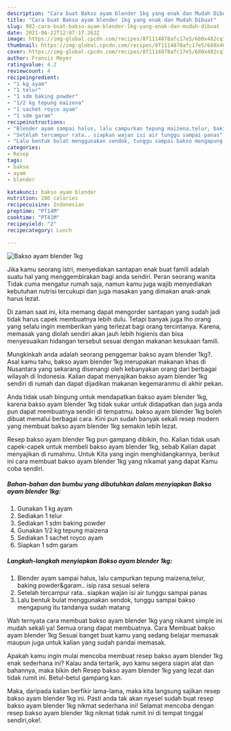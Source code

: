 ```yaml
---
description: "Cara buat Bakso ayam blender 1kg yang enak dan Mudah Dibuat"
title: "Cara buat Bakso ayam blender 1kg yang enak dan Mudah Dibuat"
slug: 982-cara-buat-bakso-ayam-blender-1kg-yang-enak-dan-mudah-dibuat
date: 2021-06-22T12:07:17.262Z
image: https://img-global.cpcdn.com/recipes/8f1114878afc17e5/680x482cq70/bakso-ayam-blender-1kg-foto-resep-utama.jpg
thumbnail: https://img-global.cpcdn.com/recipes/8f1114878afc17e5/680x482cq70/bakso-ayam-blender-1kg-foto-resep-utama.jpg
cover: https://img-global.cpcdn.com/recipes/8f1114878afc17e5/680x482cq70/bakso-ayam-blender-1kg-foto-resep-utama.jpg
author: Francis Meyer
ratingvalue: 4.2
reviewcount: 4
recipeingredient:
- "1 kg ayam"
- "1 telur"
- "1 sdm baking powder"
- "1/2 kg tepung maizena"
- "1 sachet royco ayam"
- "1 sdm garam"
recipeinstructions:
- "Blender ayam sampai halus, lalu campurkan tepung maizena,telur, baking powder&amp;garam.. isip rasa sesuai selera"
- "Setelah tercampur rata.. siapkan wajan isi air tunggu sampai panas"
- "Lalu bentuk bulat menggunakan sendok, tunggu sampai bakso mengapung itu tandanya sudah matang"
categories:
- Resep
tags:
- bakso
- ayam
- blender

katakunci: bakso ayam blender 
nutrition: 286 calories
recipecuisine: Indonesian
preptime: "PT14M"
cooktime: "PT41M"
recipeyield: "2"
recipecategory: Lunch

---
```



![Bakso ayam blender 1kg](https://img-global.cpcdn.com/recipes/8f1114878afc17e5/680x482cq70/bakso-ayam-blender-1kg-foto-resep-utama.jpg)

Jika kamu seorang istri, menyediakan santapan enak buat famili adalah suatu hal yang menggembirakan bagi anda sendiri. Peran seorang  wanita Tidak cuma mengatur rumah saja, namun kamu juga wajib menyediakan kebutuhan nutrisi tercukupi dan juga masakan yang dimakan anak-anak harus lezat.

Di zaman  saat ini, kita memang dapat mengorder santapan yang sudah jadi tidak harus capek membuatnya lebih dulu. Tetapi banyak juga lho orang yang selalu ingin memberikan yang terlezat bagi orang tercintanya. Karena, memasak yang diolah sendiri akan jauh lebih higienis dan bisa menyesuaikan hidangan tersebut sesuai dengan makanan kesukaan famili. 



Mungkinkah anda adalah seorang penggemar bakso ayam blender 1kg?. Asal kamu tahu, bakso ayam blender 1kg merupakan makanan khas di Nusantara yang sekarang disenangi oleh kebanyakan orang dari berbagai wilayah di Indonesia. Kalian dapat menyajikan bakso ayam blender 1kg sendiri di rumah dan dapat dijadikan makanan kegemaranmu di akhir pekan.

Anda tidak usah bingung untuk mendapatkan bakso ayam blender 1kg, karena bakso ayam blender 1kg tidak sukar untuk didapatkan dan juga anda pun dapat membuatnya sendiri di tempatmu. bakso ayam blender 1kg boleh dibuat memalui berbagai cara. Kini pun sudah banyak sekali resep modern yang membuat bakso ayam blender 1kg semakin lebih lezat.

Resep bakso ayam blender 1kg pun gampang dibikin, lho. Kalian tidak usah capek-capek untuk membeli bakso ayam blender 1kg, sebab Kalian dapat menyajikan di rumahmu. Untuk Kita yang ingin menghidangkannya, berikut ini cara membuat bakso ayam blender 1kg yang nikamat yang dapat Kamu coba sendiri.

<!--inarticleads1-->

##### Bahan-bahan dan bumbu yang dibutuhkan dalam menyiapkan Bakso ayam blender 1kg:

1. Gunakan 1 kg ayam
1. Sediakan 1 telur
1. Sediakan 1 sdm baking powder
1. Gunakan 1/2 kg tepung maizena
1. Sediakan 1 sachet royco ayam
1. Siapkan 1 sdm garam




<!--inarticleads2-->

##### Langkah-langkah menyiapkan Bakso ayam blender 1kg:

1. Blender ayam sampai halus, lalu campurkan tepung maizena,telur, baking powder&amp;garam.. isip rasa sesuai selera
1. Setelah tercampur rata.. siapkan wajan isi air tunggu sampai panas
1. Lalu bentuk bulat menggunakan sendok, tunggu sampai bakso mengapung itu tandanya sudah matang




Wah ternyata cara membuat bakso ayam blender 1kg yang nikamt simple ini mudah sekali ya! Semua orang dapat membuatnya. Cara Membuat bakso ayam blender 1kg Sesuai banget buat kamu yang sedang belajar memasak maupun juga untuk kalian yang sudah pandai memasak.

Apakah kamu ingin mulai mencoba membuat resep bakso ayam blender 1kg enak sederhana ini? Kalau anda tertarik, ayo kamu segera siapin alat dan bahannya, maka bikin deh Resep bakso ayam blender 1kg yang lezat dan tidak rumit ini. Betul-betul gampang kan. 

Maka, daripada kalian berfikir lama-lama, maka kita langsung sajikan resep bakso ayam blender 1kg ini. Pasti anda tak akan nyesel sudah buat resep bakso ayam blender 1kg nikmat sederhana ini! Selamat mencoba dengan resep bakso ayam blender 1kg nikmat tidak rumit ini di tempat tinggal sendiri,oke!.

